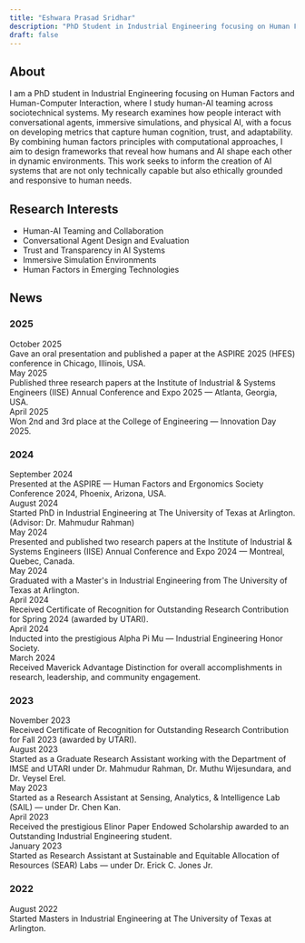 ```yaml
---
title: "Eshwara Prasad Sridhar"
description: "PhD Student in Industrial Engineering focusing on Human Factors and Human-Computer Interaction at UT Arlington"
draft: false
---
```


<div id="about">

## About

I am a PhD student in Industrial Engineering focusing on Human Factors and Human-Computer Interaction, where I study human-AI teaming across sociotechnical systems. My research examines how people interact with conversational agents, immersive simulations, and physical AI, with a focus on developing metrics that capture human cognition, trust, and adaptability. By combining human factors principles with computational approaches, I aim to design frameworks that reveal how humans and AI shape each other in dynamic environments. This work seeks to inform the creation of AI systems that are not only technically capable but also ethically grounded and responsive to human needs.

</div>

<div id="research">

## Research Interests
- Human-AI Teaming and Collaboration
- Conversational Agent Design and Evaluation
- Trust and Transparency in AI Systems
- Immersive Simulation Environments
- Human Factors in Emerging Technologies

</div>

<div id="news">

## News

### 2025

<div class="news-item">
<div class="news-date">October 2025</div>
Gave an oral presentation and published a paper at the ASPIRE 2025 (HFES) conference in Chicago, Illinois, USA.
</div>

<div class="news-item">
<div class="news-date">May 2025</div>
Published three research papers at the Institute of Industrial & Systems Engineers (IISE) Annual Conference and Expo 2025 — Atlanta, Georgia, USA.
</div>

<div class="news-item">
<div class="news-date">April 2025</div>
Won 2nd and 3rd place at the College of Engineering — Innovation Day 2025.
</div>

### 2024

<div class="news-item">
<div class="news-date">September 2024</div>
Presented at the ASPIRE — Human Factors and Ergonomics Society Conference 2024, Phoenix, Arizona, USA.
</div>

<div class="news-item">
<div class="news-date">August 2024</div>
Started PhD in Industrial Engineering at The University of Texas at Arlington. (Advisor: Dr. Mahmudur Rahman)
</div>

<div class="news-item">
<div class="news-date">May 2024</div>
Presented and published two research papers at the Institute of Industrial & Systems Engineers (IISE) Annual Conference and Expo 2024 — Montreal, Quebec, Canada.
</div>

<div class="news-item">
<div class="news-date">May 2024</div>
Graduated with a Master's in Industrial Engineering from The University of Texas at Arlington.
</div>

<div class="news-item">
<div class="news-date">April 2024</div>
Received Certificate of Recognition for Outstanding Research Contribution for Spring 2024 (awarded by UTARI).
</div>

<div class="news-item">
<div class="news-date">April 2024</div>
Inducted into the prestigious Alpha Pi Mu — Industrial Engineering Honor Society.
</div>

<div class="news-item">
<div class="news-date">March 2024</div>
Received Maverick Advantage Distinction for overall accomplishments in research, leadership, and community engagement.
</div>

### 2023

<div class="news-item">
<div class="news-date">November 2023</div>
Received Certificate of Recognition for Outstanding Research Contribution for Fall 2023 (awarded by UTARI).
</div>

<div class="news-item">
<div class="news-date">August 2023</div>
Started as a Graduate Research Assistant working with the Department of IMSE and UTARI under Dr. Mahmudur Rahman, Dr. Muthu Wijesundara, and Dr. Veysel Erel.
</div>

<div class="news-item">
<div class="news-date">May 2023</div>
Started as a Research Assistant at Sensing, Analytics, & Intelligence Lab (SAIL) — under Dr. Chen Kan.
</div>

<div class="news-item">
<div class="news-date">April 2023</div>
Received the prestigious Elinor Paper Endowed Scholarship awarded to an Outstanding Industrial Engineering student.
</div>

<div class="news-item">
<div class="news-date">January 2023</div>
Started as Research Assistant at Sustainable and Equitable Allocation of Resources (SEAR) Labs — under Dr. Erick C. Jones Jr.
</div>

### 2022

<div class="news-item">
<div class="news-date">August 2022</div>
Started Masters in Industrial Engineering at The University of Texas at Arlington.
</div>

</div>